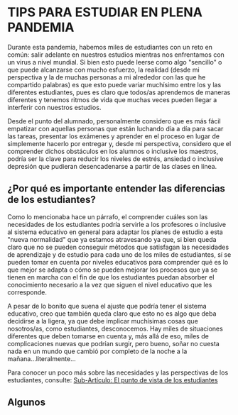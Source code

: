 # TIPS PARA ESTUDIAR EN PLENA PANDEMIA

Durante esta pandemia, habemos miles de estudiantes con un reto en común: salir adelante en nuestros estudios mientras nos enfrentamos con un virus a nivel mundial. Si bien esto puede leerse como algo "sencillo" o que puede alcanzarse con mucho esfuerzo, la realidad (desde mi perspectiva y la de muchas personas a mi alrededor con las que he compartido palabras) es que esto puede variar muchísimo entre los y las diferentes estudiantes, pues es claro que todos/as aprendemos de maneras diferentes y tenemos ritmos de vida que muchas veces pueden llegar a interferir con nuestros estudios.

Desde el punto del alumnado, personalmente considero que es más fácil empatizar con aquellas personas que están luchando día a día para sacar las tareas, presentar los exámenes y aprender en el proceso en lugar de simplemente hacerlo por entregar y, desde mi perspectiva, considero que el comprender dichos obstáculos en los alumnos o inclusive los maestros, podría ser la clave para reducir los niveles de estrés, ansiedad o inclusive depresión que pudieran desencadenarse a partir de las clases en línea.

## ¿Por qué es importante entender las diferencias de los estudiantes?

Como lo mencionaba hace un párrafo, el comprender cuáles son las necesidades de los estudiantes podría servirle a los profesores o inclusive al sistema educativo en general para adaptar los planes de estudio a esta "nueva normalidad" que ya estamos atravesando ya que, si bien queda claro que no se pueden conseguir métodos que satisfagan las necesidades de aprendizaje y de estudio para cada uno de los miles de estudiantes, sí se pueden tomar en cuenta por niveles educativos para comprender qué es lo que mejor se adapta o cómo se pueden mejorar los procesos que ya se tienen en marcha con el fin de que los estudiantes puedan absorber el conocimiento necesario a la vez que siguen el nivel educativo que les corresponde.

A pesar de lo bonito que suena el ajuste que podría tener el sistema educativo, creo que también queda claro que esto no es algo que deba decidirse a la ligera, ya que debe implicar muchísimas cosas que nosotros/as, como estudiantes, desconocemos. Hay miles de situaciones diferentes que deben tomarse en cuenta y, más allá de eso, miles de complicaciones nuevas que podrían surgir, pero bueno, soñar no cuesta nada en un mundo que cambió por completo de la noche a la mañana...literalmente...

Para conocer un poco más sobre las necesidades y las perspectivas de los estudiantes, consulte: [Sub-Artículo: El punto de vista de los estudiantes](https://github.com/GreenNugget/practicas_profesionales/blob/master/tecnolog%C3%ADa%20y%20covid.md)

## Algunos